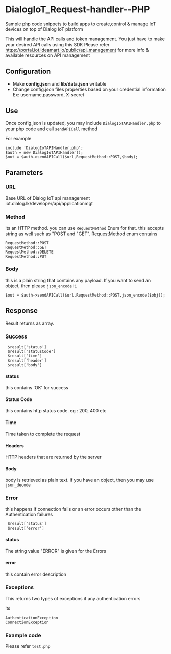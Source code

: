 # DialogIoT_Request-handler--PHP
Sample php code snippets to build apps to create,control & manage IoT devices on top of Dialog IoT platform

This will handle the API calls and token management. You just have to make your desired API calls using this SDK
Please refer https://portal.iot.ideamart.io/public/api_management for more info & available resources on API management

## Configuration
* Make **config.json** and **lib/data.json** writable
* Change config.json files properties based on your credential information Ex: username,password, X-secret

## Use
Once config.json is updated, you may include `DialogIoTAPIHandler.php` to your php code and call `sendAPICall` method 

For example

```
include 'DialogIoTAPIHandler.php';
$auth = new DialogIoTAPIHandler();
$out = $auth->sendAPICall($url,RequestMethod::POST,$body);
```

## Parameters
### URL
 Base URL of Dialog IoT api management iot.dialog.lk/developer/api/applicationmgt

### Method
 its an HTTP method. you can use `RequestMethod` Enum for that. this accepts string as well such as "POST and "GET". RequestMethod enum contains

```
RequestMethod::POST
RequestMethod::GET
RequestMethod::DELETE
RequestMethod::PUT

```

### Body
this is a plain string that contains any payload. If you want to send an object, then please `json_encode` it.

```
$out = $auth->sendAPICall($url,RequestMethod::POST,json_encode($obj));

```


## Response
Result returns as array. 

### Success

```
 $result['status'] 
 $result['statusCode'] 
 $result['time']
 $result['header']
 $result['body']

```

#### status 
this contains 'OK' for success

#### Status Code
this contains http status code. eg : 200, 400 etc

#### Time
Time taken to complete the request

#### Headers
HTTP headers that are returned by the server

#### Body
body is retrieved as plain text. if you have an object, then you may use `json_decode` 

### Error
 this happens if connection fails or an error occurs other than the Authentication failures


```
 $result['status'] 
 $result['error'] 
```


#### status 
The string value "ERROR" is given for the Errors

#### error
this contain error description

 
### Exceptions
This returns two types of exceptions if any authentication errors

its
```
AuthenticationException
ConnectionException
```

### Example code
Please refer `test.php`


